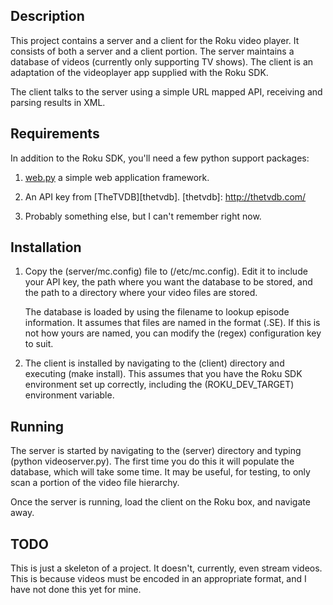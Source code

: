 Description
-----------

This project contains a server and a client for the Roku video player. It
consists of both a server and a client portion. The server maintains a database
of videos (currently only supporting TV shows). The client is an adaptation of
the videoplayer app supplied with the Roku SDK.

The client talks to the server using a simple URL mapped API, receiving and
parsing results in XML.

Requirements
------------

In addition to the Roku SDK, you'll need a few python support packages:

1. [web.py][webpy] a simple web application framework.

	 [webpy]: http://webpy.org/

2. An API key from [TheTVDB][thetvdb].
	 [thetvdb]: http://thetvdb.com/

3. Probably something else, but I can't remember right now.

Installation
------------

1. Copy the (server/mc.config) file to (/etc/mc.config). Edit it to include your
	 API key, the path where you want the database to be stored, and the path to
	 a directory where your video files are stored.

	 The database is loaded by using the filename to lookup episode
	 information. It assumes that files are named in the format
	 (<show>.S<season>E<episode>). If this is not how yours are named, you can
	 modify the (regex) configuration key to suit.

2. The client is installed by navigating to the (client) directory and executing
	 (make install). This assumes that you have the Roku SDK environment set up
	 correctly, including the (ROKU_DEV_TARGET) environment variable.

Running
-------

The server is started by navigating to the (server) directory and typing (python
videoserver.py). The first time you do this it will populate the database, which
will take some time. It may be useful, for testing, to only scan a portion of
the video file hierarchy.

Once the server is running, load the client on the Roku box, and navigate away.


TODO
----

This is just a skeleton of a project. It doesn't, currently, even stream
videos. This is because videos must be encoded in an appropriate format, and I
have not done this yet for mine.

